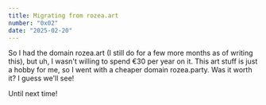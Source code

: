 ```yaml
---
title: Migrating from rozea.art
number: "0x02"
date: "2025-02-20"
---
```


So I had the domain rozea.art (I still do for a few more months as of writing this), but uh, I wasn't willing to spend €30 per year on it. This art stuff is just a hobby for me, so I went with a cheaper domain rozea.party. Was it worth it? I guess we'll see!

Until next time!